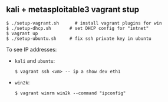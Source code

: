 kali + metasploitable3 vagrant stup
-----------------------------------

    $ ./setup-vagrant.sh      # install vagrant plugins for win
    $ ./setup-dhcp.sh       # set DHCP config for "intnet"
    $ vagrant up
    $ ./setup-ubuntu.sh     # fix ssh private key in ubuntu

To see IP addresses:

- `kali` and `ubuntu`:

      $ vagrant ssh <vm> -- ip a show dev eth1

- `win2k`:

      $ vagrant winrm win2k --command "ipconfig"
